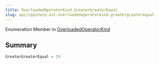 ```yaml
---
title: OverloadedOperatorKind.GreaterGreaterEqual
slug: api/cppsharp.ast.overloadedoperatorkind.greatergreaterequal
---
```

Enumeration Member in [OverloadedOperatorKind](/api/cppsharp/ast/overloadedoperatorkind)

## Summary



```csharp
GreaterGreaterEqual = 29
```

